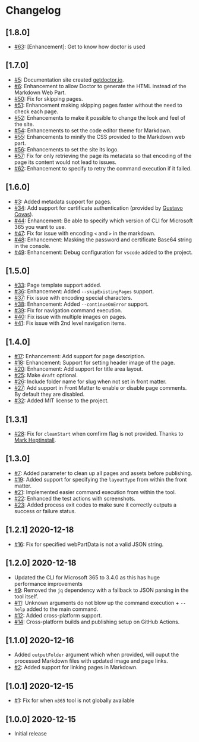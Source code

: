 # Changelog
    
## [1.8.0]


- [#63](https://github.com/estruyf/doctor/issues/63): [Enhancement]: Get to know how doctor is used

## [1.7.0]


- [#5](https://github.com/estruyf/doctor/issues/5): Documentation site created [getdoctor.io](https://getdoctor.io).
- [#6](https://github.com/estruyf/doctor/issues/6): Enhancement to allow Doctor to generate the HTML instead of the Markdown Web Part.
- [#50](https://github.com/estruyf/doctor/issues/50): Fix for skipping pages.
- [#51](https://github.com/estruyf/doctor/issues/51): Enhancement making skipping pages faster without the need to check each page.
- [#52](https://github.com/estruyf/doctor/issues/52): Enhancements to make it possible to change the look and feel of the site.
- [#54](https://github.com/estruyf/doctor/issues/54): Enhancements to set the code editor theme for Markdown.
- [#55](https://github.com/estruyf/doctor/issues/55): Enhancements to minify the CSS provided to the Markdown web part.
- [#56](https://github.com/estruyf/doctor/issues/56): Enhancements to set the site its logo.
- [#57](https://github.com/estruyf/doctor/issues/57): Fix for only retrieving the page its metadata so that encoding of the page its content would not lead to issues.
- [#62](https://github.com/estruyf/doctor/issues/62): Enhancement to specify to retry the command execution if it failed.

## [1.6.0]


- [#3](https://github.com/estruyf/doctor/issues/3): Added metadata support for pages.
- [#34](https://github.com/estruyf/doctor/issues/34): Add support for certificate authentication (provided by [Gustavo Covas](https://github.com/gustavocovas)).
- [#44](https://github.com/estruyf/doctor/issues/44): Enhancement: Be able to specify which version of CLI for Microsoft 365 you want to use.
- [#47](https://github.com/estruyf/doctor/issues/47): Fix for issue with encoding `<` and `>` in the markdown.
- [#48](https://github.com/estruyf/doctor/issues/48): Enhancement: Masking the password and certificate Base64 string in the console.
- [#49](https://github.com/estruyf/doctor/issues/49): Enhancement: Debug configuration for `vscode` added to the project.

## [1.5.0]


- [#33](https://github.com/estruyf/doctor/issues/33): Page template support added.
- [#36](https://github.com/estruyf/doctor/issues/36): Enhancement: Added `--skipExistingPages` support.
- [#37](https://github.com/estruyf/doctor/issues/37): Fix issue with encoding special characters.
- [#38](https://github.com/estruyf/doctor/issues/38): Enhancement: Added `--continueOnError` support.
- [#39](https://github.com/estruyf/doctor/issues/39): Fix for navigation command execution.
- [#40](https://github.com/estruyf/doctor/issues/40): Fix issue with multiple images on pages.
- [#41](https://github.com/estruyf/doctor/issues/41): Fix issue with 2nd level navigation items.

## [1.4.0]


- [#17](https://github.com/estruyf/doctor/issues/17): Enhancement: Add support for page description.
- [#18](https://github.com/estruyf/doctor/issues/18): Enhancement: Support for setting header image of the page.
- [#20](https://github.com/estruyf/doctor/issues/20): Enhancement: Add support for title area layout.
- [#25](https://github.com/estruyf/doctor/issues/25): Make `draft` optional.
- [#26](https://github.com/estruyf/doctor/issues/26): Include folder name for slug when not set in front matter.
- [#27](https://github.com/estruyf/doctor/issues/27): Add support in Front Matter to enable or disable page comments. By default they are disabled.
- [#32](https://github.com/estruyf/doctor/issues/32): Added MIT license to the project.

## [1.3.1]


- [#28](https://github.com/estruyf/doctor/issues/28): Fix for `cleanStart` when comfirm flag is not provided. Thanks to [Mark Heptinstall](https://github.com/mheptinstall).

## [1.3.0]


- [#7](https://github.com/estruyf/doctor/issues/7): Added parameter to clean up all pages and assets before publishing.
- [#19](https://github.com/estruyf/doctor/issues/19): Added support for specifying the `layoutType` from within the front matter.
- [#21](https://github.com/estruyf/doctor/issues/21): Implemented easier command execution from within the tool.
- [#22](https://github.com/estruyf/doctor/issues/22): Enhanced the test actions with screenshots.
- [#23](https://github.com/estruyf/doctor/issues/23): Added process exit codes to make sure it correctly outputs a success or failure status.

## [1.2.1] 2020-12-18


- [#16](https://github.com/estruyf/doctor/issues/16): Fix for specified webPartData is not a valid JSON string.

## [1.2.0] 2020-12-18


- Updated the CLI for Microsoft 365 to 3.4.0 as this has huge performance improvements
- [#9](https://github.com/estruyf/doctor/issues/9): Removed the `jq` dependency with a fallback to JSON parsing in the tool itself.
- [#11](https://github.com/estruyf/doctor/issues/11): Unknown arguments do not blow up the command execution + `--help` added to the main command.
- [#12](https://github.com/estruyf/doctor/issues/12): Added cross-platform support.
- [#14](https://github.com/estruyf/doctor/issues/14): Cross-platform builds and publishing setup on GitHub Actions.

## [1.1.0] 2020-12-16


- Added `outputFolder` argument which when provided, will ouput the processed Markdown files with updated image and page links.
- [#2](https://github.com/estruyf/doctor/issues/2): Added support for linking pages in Markdown.

## [1.0.1] 2020-12-15


- [#1](https://github.com/estruyf/doctor/issues/1): Fix for when `m365` tool is not globally available

## [1.0.0] 2020-12-15


- Initial release
